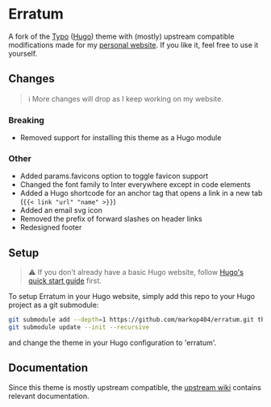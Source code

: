 # Erratum

A fork of the [Typo](https://github.com/tomfran/typo) ([Hugo](https://gohugo.io)) theme with (mostly) upstream compatible modifications made for my [personal website](https://markopejic.com). If you like it, feel free to use it yourself.

## Changes

> :information_source: More changes will drop as I keep working on my website.

### Breaking

- Removed support for installing this theme as a Hugo module

### Other

- Added params.favicons option to toggle favicon support
- Changed the font family to Inter everywhere except in code elements
- Added a Hugo shortcode for an anchor tag that opens a link in a new tab (``` {{< link "url" "name" >}} ```)
- Added an email svg icon
- Removed the prefix of forward slashes on header links
- Redesigned footer

## Setup

> :warning: If you don't already have a basic Hugo website, follow [Hugo's quick start guide](https://gohugo.io/getting-started/quick-start/) first.

To setup Erratum in your Hugo website, simply add this repo to your Hugo project as a git submodule:

```bash
git submodule add --depth=1 https://github.com/markop404/erratum.git themes/erratum
git submodule update --init --recursive
```

and change the theme in your Hugo configuration to 'erratum'. 

## Documentation

Since this theme is mostly upstream compatible, the [upstream wiki](https://tomfran.github.io/typo-wiki) contains relevant documentation.